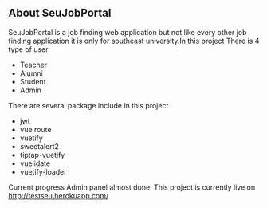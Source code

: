 
## About SeuJobPortal

SeuJobPortal is a job finding web application but not like every other job finding application it is only for southeast university.In this project There is 4 type of user 
- Teacher 
- Alumni
- Student 
- Admin

There are several package include in this project 

- jwt 
- vue route
- vuetify
- sweetalert2
- tiptap-vuetify
- vuelidate
- vuetify-loader

Current progress Admin panel almost done.
This project is currently live on http://testseu.herokuapp.com/
